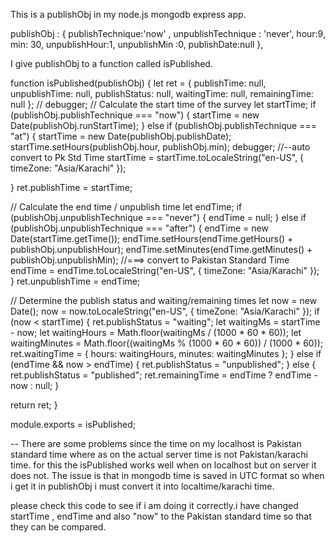 This is a publishObj in my node.js mongodb express app.

  publishObj : {
            publishTechnique:'now' , 
            unpublishTechnique : 'never',
            hour:9, 
            min: 30, 
            unpublishHour:1,
            unpublishMin :0,
            publishDate:null
            },

I give publishObj to a function called isPublished.

function isPublished(publishObj) {
  let ret = {
    publishTime: null, 
    unpublishTime: null, 
    publishStatus: null, 
    waitingTime: null, 
    remainingTime: null
  };
  // debugger;
  // Calculate the start time of the survey
  let startTime;
  if (publishObj.publishTechnique === "now") {
    startTime = new Date(publishObj.runStartTime);
  } else if (publishObj.publishTechnique === "at") {
    startTime = new Date(publishObj.publishDate);
    startTime.setHours(publishObj.hour, publishObj.min);
    debugger;
  //--auto convert to Pk Std Time 
    startTime = startTime.toLocaleString("en-US", { timeZone: "Asia/Karachi" });

  }
  ret.publishTime = startTime;

  // Calculate the end time / unpublish time
  let endTime;
  if (publishObj.unpublishTechnique === "never") {
    endTime = null;
  } else if (publishObj.unpublishTechnique === "after") {
    endTime = new Date(startTime.getTime());
    endTime.setHours(endTime.getHours() + publishObj.unpublishHour);
    endTime.setMinutes(endTime.getMinutes() + publishObj.unpublishMin);
   //===> convert to Pakistan Standard Time
    endTime = endTime.toLocaleString("en-US", { timeZone: "Asia/Karachi" });
  }
  ret.unpublishTime = endTime;

  // Determine the publish status and waiting/remaining times
  let now = new Date();
  now = now.toLocaleString("en-US", { timeZone: "Asia/Karachi" });
  if (now < startTime) {
    ret.publishStatus = "waiting";
    let waitingMs = startTime - now;
    let waitingHours = Math.floor(waitingMs / (1000 * 60 * 60));
    let waitingMinutes = Math.floor((waitingMs % (1000 * 60 * 60)) / (1000 * 60));
    ret.waitingTime = { hours: waitingHours, minutes: waitingMinutes };
  } else if (endTime && now > endTime) {
    ret.publishStatus = "unpublished";
  } else {
    ret.publishStatus = "published";
    ret.remainingTime = endTime ? endTime - now : null;
  }
 
  return ret;
}

module.exports = isPublished;


-- There are some problems since the time on my localhost is Pakistan standard time where as on the actual server time is not  Pakistan/karachi time. for this the isPublished works well when on localhost but on server it does not. 
The issue is that in mongodb time is saved in UTC format  so when i get it in publishObj i must convert it into localtime/karachi time. 

please check this code to see if i am doing it correctly.i have changed startTime , endTime and also "now" to the Pakistan standard time so that they can be compared.